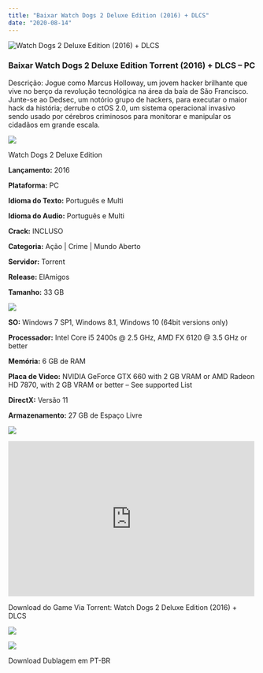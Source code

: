 ```yaml
---
title: "Baixar Watch Dogs 2 Deluxe Edition (2016) + DLCS"
date: "2020-08-14"
---
```


![Watch Dogs 2 Deluxe Edition (2016) + DLCS](https://1.bp.blogspot.com/-mlJnBjNbPTo/XyrrRwRKh5I/AAAAAAAABSE/Hfrv2h07i8ww0ZNDRXOYvDx9DsOi3EQQQCNcBGAsYHQ/s320/poster.jpg "Watch Dogs 2 Deluxe Edition (2016) + DLCS")

### Baixar Watch Dogs 2 Deluxe Edition Torrent (2016) + DLCS – PC

Descrição: Jogue como Marcus Holloway, um jovem hacker brilhante que vive no berço da revolução tecnológica na área da baía de São Francisco. Junte-se ao Dedsec, um notório grupo de hackers, para executar o maior hack da história; derrube o ctOS 2.0, um sistema operacional invasivo sendo usado por cérebros criminosos para monitorar e manipular os cidadãos em grande escala.

![](https://1.bp.blogspot.com/-XIAoZor_ewQ/Xt6k8H1cWZI/AAAAAAAAAi0/oGRR_ah4Rf449lfQQZDiX_22jAu7LLnJACPcBGAYYCw/s400/Bot{a384763efc0343bc154516df87137d254a706e3c5e4872db09a759f4bd7601ea}25C3{a384763efc0343bc154516df87137d254a706e3c5e4872db09a759f4bd7601ea}25A3o{a384763efc0343bc154516df87137d254a706e3c5e4872db09a759f4bd7601ea}2Bde{a384763efc0343bc154516df87137d254a706e3c5e4872db09a759f4bd7601ea}2BInforma{a384763efc0343bc154516df87137d254a706e3c5e4872db09a759f4bd7601ea}25C3{a384763efc0343bc154516df87137d254a706e3c5e4872db09a759f4bd7601ea}25A7{a384763efc0343bc154516df87137d254a706e3c5e4872db09a759f4bd7601ea}25C3{a384763efc0343bc154516df87137d254a706e3c5e4872db09a759f4bd7601ea}25B5es.jpg)

Watch Dogs 2 Deluxe Edition

**Lançamento:** 2016

**Plataforma:** PC

**Idioma do Texto:** Português e Multi

**Idioma do Audio:** Português e Multi

**Crack:** INCLUSO

**Categoria:** Ação | Crime | Mundo Aberto

**Servidor:** Torrent

**Release:** ElAmigos

**Tamanho:** 33 GB

![](https://1.bp.blogspot.com/-h4INo_OBwls/Xt6lEEMpxNI/AAAAAAAAAi4/JjyyoRDYOagV83dzmOlHFitCwsklVMs6ACPcBGAYYCw/s400/Bot{a384763efc0343bc154516df87137d254a706e3c5e4872db09a759f4bd7601ea}25C3{a384763efc0343bc154516df87137d254a706e3c5e4872db09a759f4bd7601ea}25A3o{a384763efc0343bc154516df87137d254a706e3c5e4872db09a759f4bd7601ea}2Bde{a384763efc0343bc154516df87137d254a706e3c5e4872db09a759f4bd7601ea}2BRequisitos.jpg)

**SO:** Windows 7 SP1, Windows 8.1, Windows 10 (64bit versions only)

**Processador:** Intel Core i5 2400s @ 2.5 GHz, AMD FX 6120 @ 3.5 GHz or better

**Memória:** 6 GB de RAM

**Placa de Video:** NVIDIA GeForce GTX 660 with 2 GB VRAM or AMD Radeon HD 7870, with 2 GB VRAM or better – See supported List

**DirectX:** Versão 11

**Armazenamento:** 27 GB de Espaço Livre

![](https://1.bp.blogspot.com/-rcYyVsnA81c/Xt6lZMZ2XiI/AAAAAAAAAjA/1MF2KKFyKSoUtwrodSDJRdpQoMNmnHOhwCPcBGAYYCw/s400/Bot{a384763efc0343bc154516df87137d254a706e3c5e4872db09a759f4bd7601ea}25C3{a384763efc0343bc154516df87137d254a706e3c5e4872db09a759f4bd7601ea}25A3o{a384763efc0343bc154516df87137d254a706e3c5e4872db09a759f4bd7601ea}2Bde{a384763efc0343bc154516df87137d254a706e3c5e4872db09a759f4bd7601ea}2BTrailer.jpg)

<iframe allow="accelerometer; autoplay; encrypted-media; gyroscope; picture-in-picture" allowfullscreen frameborder="0" height="315" src="https://www.youtube.com/embed/zflWoDjo8uY" width="500"></iframe>

Download do Game Via Torrent: Watch Dogs 2 Deluxe Edition (2016) + DLCS

[![](https://1.bp.blogspot.com/-KEcbu5lXdM0/Xu5yX-HgHDI/AAAAAAAAAsY/bBJ6W14NqC4-Ny_0LiwqQPIkTbYzyURcACPcBGAYYCw/s200/CAPA3.jpg)](https://utorrentmegagames.blogspot.com/p/recomendado.html)

[![](https://1.bp.blogspot.com/-Rkir3Cy7E90/XthUbQKV_OI/AAAAAAAAAgU/q6xV1k8mreQnsOAbeImqH6Qi8ahsN2LpACPcBGAYYCw/s1600/Bot{a384763efc0343bc154516df87137d254a706e3c5e4872db09a759f4bd7601ea}25C3{a384763efc0343bc154516df87137d254a706e3c5e4872db09a759f4bd7601ea}25A3o{a384763efc0343bc154516df87137d254a706e3c5e4872db09a759f4bd7601ea}2Bde{a384763efc0343bc154516df87137d254a706e3c5e4872db09a759f4bd7601ea}2BDownload.jpg)](b62bfc8c2c2d20e8749a279de1a9dd10bbc5857f&dn=Watch+Dogs+2+Deluxe+Edition+1.017)

Download Dublagem em PT-BR
